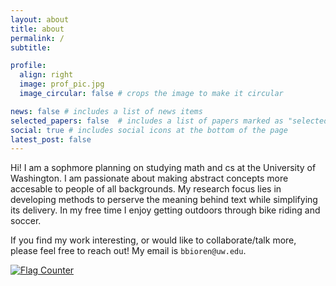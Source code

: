 ```yaml
---
layout: about
title: about
permalink: /
subtitle:

profile:
  align: right
  image: prof_pic.jpg
  image_circular: false # crops the image to make it circular

news: false # includes a list of news items
selected_papers: false  # includes a list of papers marked as "selected={true}"
social: true # includes social icons at the bottom of the page
latest_post: false
---
```


Hi! I am a sophmore planning on studying math and cs at the University of Washington. I am passionate about making
abstract concepts more accesable to people of all backgrounds. My research focus lies in developing methods to perserve the meaning behind text while simplifying its delivery. In my free time I enjoy getting outdoors through bike riding and soccer.

If you find my work interesting, or would like to collaborate/talk more, please feel free to reach out! My email is `bbioren@uw.edu`.

<a href="https://info.flagcounter.com/nPki"><img src="https://s01.flagcounter.com/count2/nPki/bg_FFFFFF/txt_000000/border_CCCCCC/columns_2/maxflags_10/viewers_0/labels_0/pageviews_0/flags_0/percent_0/" alt="Flag Counter" border="0"></a>